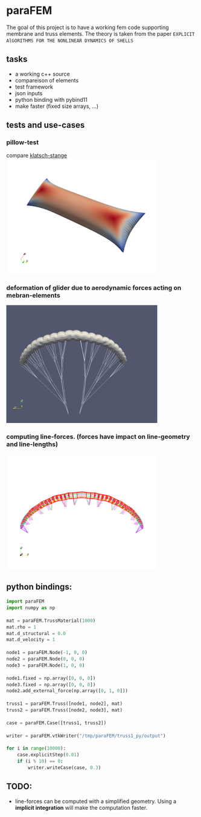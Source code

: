 # paraFEM

The goal of this project is to have a working fem code supporting membrane and truss elements. The theory is taken from the paper `EXPLICIT AlGORITHMS FOR THE NONLINEAR DYNAMICS OF SHELLS`

## tasks

 - a working c++ source
 - compareison of elements
 - test framework
 - json inputs
 - python binding with pybind11
 - make faster (fixed size arrays, ...)

## tests and use-cases

### pillow-test
compare [klatsch-stange](https://pinsundmehr.de/wp-content/uploads/2017/08/klatschstangen-pum-01-bertrandt-ingenieur-dienstleister-02.jpg)
<img src="./images/pillow.png" alt="result" width="400"/>

### deformation of glider due to aerodynamic forces acting on mebran-elements
<img src="./images/glider.png" alt="result" width="400"/>

### computing line-forces. (forces have impact on line-geometry and line-lengths)
<img src="./images/line-forces.png" alt="result" width="400"/>

## python bindings:

```python
import paraFEM
import numpy as np

mat = paraFEM.TrussMaterial(1000)
mat.rho = 1
mat.d_structural = 0.0
mat.d_velocity = 1

node1 = paraFEM.Node(-1, 0, 0)
node2 = paraFEM.Node(0, 0, 0)
node3 = paraFEM.Node(1, 0, 0)

node1.fixed = np.array([0, 0, 0])
node3.fixed = np.array([0, 0, 0])
node2.add_external_force(np.array([0, 1, 0]))

truss1 = paraFEM.Truss([node1, node2], mat)
truss2 = paraFEM.Truss([node2, node3], mat)

case = paraFEM.Case([truss1, truss2])

writer = paraFEM.vtkWriter("/tmp/paraFEM/truss1_py/output")

for i in range(10000):
    case.explicitStep(0.01)
    if (i % 10) == 0:
        writer.writeCase(case, 0.3)
```


## TODO:

- line-forces can be computed with a simplified geometry. Using a __implicit integration__ will make the computation faster.